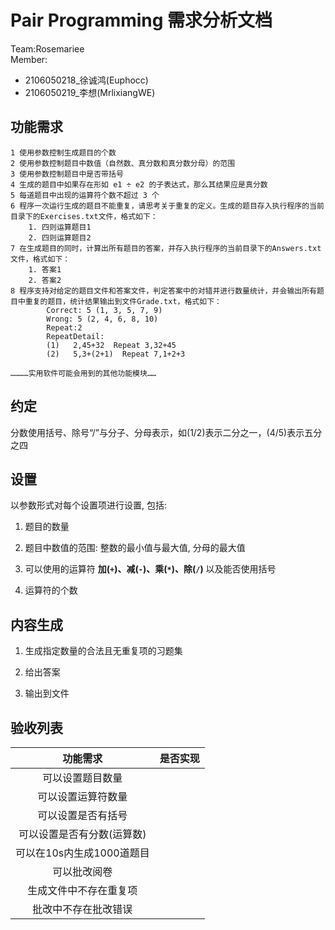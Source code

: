 # Pair Programming 需求分析文档
Team:Rosemariee<br/>
Member:
+ 2106050218_徐诚鸿(Euphocc)
+ 2106050219_李想(MrlixiangWE)
## 功能需求

```
1 使用参数控制生成题目的个数
2 使用参数控制题目中数值（自然数、真分数和真分数分母）的范围
3 使用参数控制题目中是否带括号
4 生成的题目中如果存在形如 e1 ÷ e2 的子表达式，那么其结果应是真分数
5 每道题目中出现的运算符个数不超过 3 个
6 程序一次运行生成的题目不能重复，请思考关于重复的定义。生成的题目存入执行程序的当前目录下的Exercises.txt文件，格式如下：
    1. 四则运算题目1
    2. 四则运算题目2
7 在生成题目的同时，计算出所有题目的答案，并存入执行程序的当前目录下的Answers.txt文件，格式如下：
    1. 答案1
    2. 答案2
8 程序支持对给定的题目文件和答案文件，判定答案中的对错并进行数量统计，并会输出所有题目中重复的题目，统计结果输出到文件Grade.txt，格式如下：
        Correct: 5 (1, 3, 5, 7, 9)
        Wrong: 5 (2, 4, 6, 8, 10)
        Repeat:2
        RepeatDetail:
        (1)   2,45+32  Repeat 3,32+45
        (2)   5,3+(2+1)  Repeat 7,1+2+3

…………实用软件可能会用到的其他功能模块……
```
## 约定

分数使用括号、除号“/”与分子、分母表示，如(1/2)表示二分之一，(4/5)表示五分之四

## 设置

以参数形式对每个设置项进行设置, 包括:

1. 题目的数量

2. 题目中数值的范围: 整数的最小值与最大值, 分母的最大值

3. 可以使用的运算符 **加(`+`)、减(`-`)、乘(`*`)、除(`/`)** 以及能否使用括号

4. 运算符的个数

## 内容生成

1. 生成指定数量的合法且无重复项的习题集

2. 给出答案

3. 输出到文件

## 验收列表

| 功能需求 | 是否实现 |
| :--: | :-- |
| 可以设置题目数量 | |
| 可以设置运算符数量 | |
| 可以设置是否有括号 | |
| 可以设置是否有分数(运算数) | |
| 可以在10s内生成1000道题目 | |
| 可以批改阅卷 | |
| 生成文件中不存在重复项 | |
| 批改中不存在批改错误 | |
